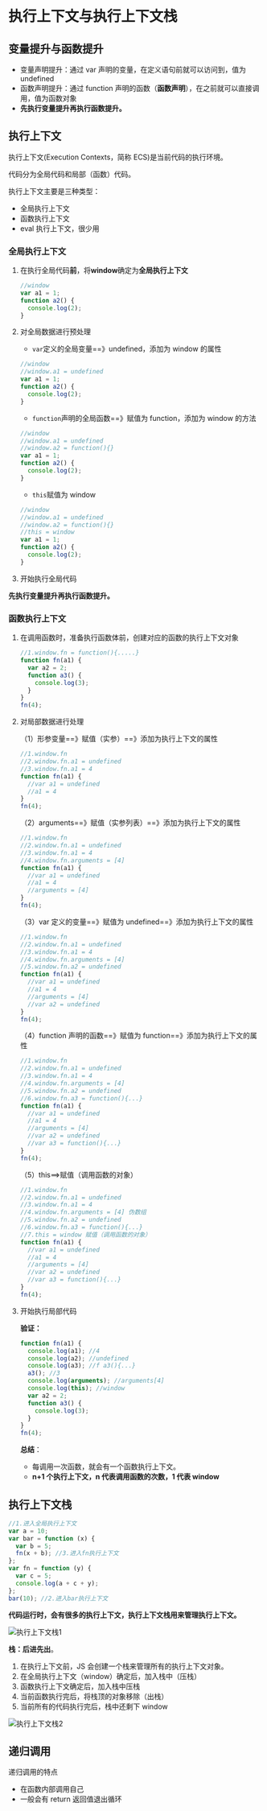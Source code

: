 # 执行上下文与执行上下文栈

## 变量提升与函数提升

- 变量声明提升：通过 var 声明的变量，在定义语句前就可以访问到，值为 undefined
- 函数声明提升：通过 function 声明的函数（**函数声明**），在之前就可以直接调用，值为函数对象
- **先执行变量提升再执行函数提升。**

## 执行上下文

执行上下文(Execution Contexts，简称 ECS)是当前代码的执行环境。

代码分为全局代码和局部（函数）代码。

执行上下文主要是三种类型：

- 全局执行上下文
- 函数执行上下文
- eval 执行上下文，很少用

### 全局执行上下文

1. 在执行全局代码**前**，将**window**确定为**全局执行上下文**

   ```js
   //window
   var a1 = 1;
   function a2() {
     console.log(2);
   }
   ```

2. 对全局数据进行预处理

   - `var`定义的全局变量==》undefined，添加为 window 的属性

   ```js
   //window
   //window.a1 = undefined
   var a1 = 1;
   function a2() {
     console.log(2);
   }
   ```

   - `function`声明的全局函数==》赋值为 function，添加为 window 的方法

   ```js
   //window
   //window.a1 = undefined
   //window.a2 = function(){}
   var a1 = 1;
   function a2() {
     console.log(2);
   }
   ```

   - `this`赋值为 window

   ```js
   //window
   //window.a1 = undefined
   //window.a2 = function(){}
   //this = window
   var a1 = 1;
   function a2() {
     console.log(2);
   }
   ```

3. 开始执行全局代码

**先执行变量提升再执行函数提升。**

### 函数执行上下文

1. 在调用函数时，准备执行函数体前，创建对应的函数的执行上下文对象

   ```js
   //1.window.fn = function(){.....}
   function fn(a1) {
     var a2 = 2;
     function a3() {
       console.log(3);
     }
   }
   fn(4);
   ```

2. 对局部数据进行处理

   （1）形参变量==》赋值（实参）==》添加为执行上下文的属性

   ```js
   //1.window.fn
   //2.window.fn.a1 = undefined
   //3.window.fn.a1 = 4
   function fn(a1) {
     //var a1 = undefined
     //a1 = 4
   }
   fn(4);
   ```

   （2）arguments==》赋值（实参列表）==》添加为执行上下文的属性

   ```js
   //1.window.fn
   //2.window.fn.a1 = undefined
   //3.window.fn.a1 = 4
   //4.window.fn.arguments = [4]
   function fn(a1) {
     //var a1 = undefined
     //a1 = 4
     //arguments = [4]
   }
   fn(4);
   ```

   （3）var 定义的变量==》赋值为 undefined==》添加为执行上下文的属性

   ```js
   //1.window.fn
   //2.window.fn.a1 = undefined
   //3.window.fn.a1 = 4
   //4.window.fn.arguments = [4]
   //5.window.fn.a2 = undefined
   function fn(a1) {
     //var a1 = undefined
     //a1 = 4
     //arguments = [4]
     //var a2 = undefined
   }
   fn(4);
   ```

   （4）function 声明的函数==》赋值为 function==》添加为执行上下文的属性

   ```js
   //1.window.fn
   //2.window.fn.a1 = undefined
   //3.window.fn.a1 = 4
   //4.window.fn.arguments = [4]
   //5.window.fn.a2 = undefined
   //6.window.fn.a3 = function(){...}
   function fn(a1) {
     //var a1 = undefined
     //a1 = 4
     //arguments = [4]
     //var a2 = undefined
     //var a3 = function(){...}
   }
   fn(4);
   ```

   （5）this==>赋值（调用函数的对象）

   ```js
   //1.window.fn
   //2.window.fn.a1 = undefined
   //3.window.fn.a1 = 4
   //4.window.fn.arguments = [4] 伪数组
   //5.window.fn.a2 = undefined
   //6.window.fn.a3 = function(){...}
   //7.this = window 赋值（调用函数的对象）
   function fn(a1) {
     //var a1 = undefined
     //a1 = 4
     //arguments = [4]
     //var a2 = undefined
     //var a3 = function(){...}
   }
   fn(4);
   ```

3. 开始执行局部代码

   **验证：**

   ```js
   function fn(a1) {
     console.log(a1); //4
     console.log(a2); //undefined
     console.log(a3); //f a3(){...}
     a3(); //3
     console.log(arguments); //arguments[4]
     console.log(this); //window
     var a2 = 2;
     function a3() {
       console.log(3);
     }
   }
   fn(4);
   ```

   **总结**：

   - 每调用一次函数，就会有一个函数执行上下文。
   - **n+1 个执行上下文，n 代表调用函数的次数，1 代表 window**

## 执行上下文栈

```js
//1.进入全局执行上下文
var a = 10;
var bar = function (x) {
  var b = 5;
  fn(x + b); //3.进入fn执行上下文
};
var fn = function (y) {
  var c = 5;
  console.log(a + c + y);
};
bar(10); //2.进入bar执行上下文
```

**代码运行时，会有很多的执行上下文，执行上下文栈用来管理执行上下文。**

![执行上下文栈1](https://raw.githubusercontent.com/scripthqs/assets/master/blog/context1.png)

**栈：后进先出**。

1. 在执行上下文前，JS 会创建一个栈来管理所有的执行上下文对象。
2. 在全局执行上下文（window）确定后，加入栈中（压栈）
3. 函数执行上下文确定后，加入栈中压栈
4. 当前函数执行完后，将栈顶的对象移除（出栈）
5. 当前所有的代码执行完后，栈中还剩下 window

![执行上下文栈2](https://raw.githubusercontent.com/scripthqs/assets/master/blog/context2.png)

## 递归调用

递归调用的特点

- 在函数内部调用自己
- 一般会有 return 返回值退出循环
